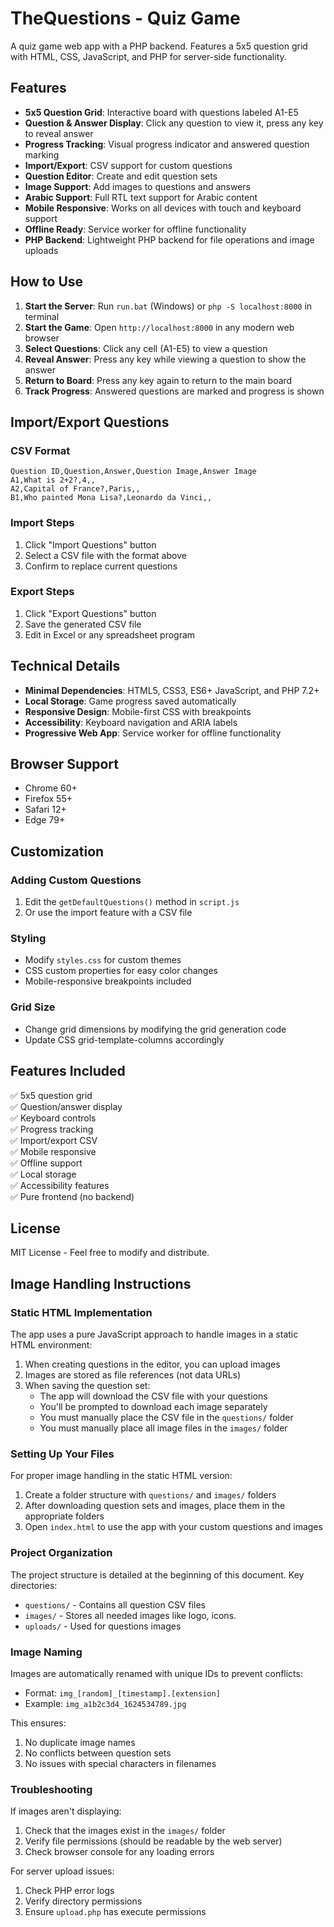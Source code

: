 # TheQuestions - Quiz Game

A quiz game web app with a PHP backend. Features a 5x5 question grid with HTML, CSS, JavaScript, and PHP for server-side functionality.

## Features

- **5x5 Question Grid**: Interactive board with questions labeled A1-E5
- **Question & Answer Display**: Click any question to view it, press any key to reveal answer
- **Progress Tracking**: Visual progress indicator and answered question marking
- **Import/Export**: CSV support for custom questions
- **Question Editor**: Create and edit question sets
- **Image Support**: Add images to questions and answers
- **Arabic Support**: Full RTL text support for Arabic content
- **Mobile Responsive**: Works on all devices with touch and keyboard support
- **Offline Ready**: Service worker for offline functionality
- **PHP Backend**: Lightweight PHP backend for file operations and image uploads

## How to Use

1. **Start the Server**: Run `run.bat` (Windows) or `php -S localhost:8000` in terminal
2. **Start the Game**: Open `http://localhost:8000` in any modern web browser
3. **Select Questions**: Click any cell (A1-E5) to view a question
3. **Reveal Answer**: Press any key while viewing a question to show the answer
4. **Return to Board**: Press any key again to return to the main board
5. **Track Progress**: Answered questions are marked and progress is shown

## Import/Export Questions

### CSV Format

```csv
Question ID,Question,Answer,Question Image,Answer Image
A1,What is 2+2?,4,,
A2,Capital of France?,Paris,,
B1,Who painted Mona Lisa?,Leonardo da Vinci,,
```

### Import Steps

1. Click "Import Questions" button
2. Select a CSV file with the format above
3. Confirm to replace current questions

### Export Steps

1. Click "Export Questions" button
2. Save the generated CSV file
3. Edit in Excel or any spreadsheet program

## Technical Details

- **Minimal Dependencies**: HTML5, CSS3, ES6+ JavaScript, and PHP 7.2+
- **Local Storage**: Game progress saved automatically
- **Responsive Design**: Mobile-first CSS with breakpoints
- **Accessibility**: Keyboard navigation and ARIA labels
- **Progressive Web App**: Service worker for offline functionality

## Browser Support

- Chrome 60+
- Firefox 55+
- Safari 12+
- Edge 79+

## Customization

### Adding Custom Questions

1. Edit the `getDefaultQuestions()` method in `script.js`
2. Or use the import feature with a CSV file

### Styling

- Modify `styles.css` for custom themes
- CSS custom properties for easy color changes
- Mobile-responsive breakpoints included

### Grid Size

- Change grid dimensions by modifying the grid generation code
- Update CSS grid-template-columns accordingly

## Features Included

✅ 5x5 question grid  
✅ Question/answer display  
✅ Keyboard controls  
✅ Progress tracking  
✅ Import/export CSV  
✅ Mobile responsive  
✅ Offline support  
✅ Local storage  
✅ Accessibility features  
✅ Pure frontend (no backend)

## License

MIT License - Feel free to modify and distribute.

## Image Handling Instructions

### Static HTML Implementation

The app uses a pure JavaScript approach to handle images in a static HTML environment:

1. When creating questions in the editor, you can upload images
2. Images are stored as file references (not data URLs)
3. When saving the question set:
   - The app will download the CSV file with your questions
   - You'll be prompted to download each image separately
   - You must manually place the CSV file in the `questions/` folder
   - You must manually place all image files in the `images/` folder

### Setting Up Your Files

For proper image handling in the static HTML version:

1. Create a folder structure with `questions/` and `images/` folders
2. After downloading question sets and images, place them in the appropriate folders
3. Open `index.html` to use the app with your custom questions and images

### Project Organization

The project structure is detailed at the beginning of this document. Key directories:

- `questions/` - Contains all question CSV files
- `images/` - Stores all needed images like logo, icons.
- `uploads/` - Used for questions images

### Image Naming

Images are automatically renamed with unique IDs to prevent conflicts:

- Format: `img_[random]_[timestamp].[extension]`
- Example: `img_a1b2c3d4_1624534789.jpg`

This ensures:

1. No duplicate image names
2. No conflicts between question sets
3. No issues with special characters in filenames

### Troubleshooting

If images aren't displaying:

1. Check that the images exist in the `images/` folder
2. Verify file permissions (should be readable by the web server)
3. Check browser console for any loading errors

For server upload issues:

1. Check PHP error logs
2. Verify directory permissions
3. Ensure `upload.php` has execute permissions
